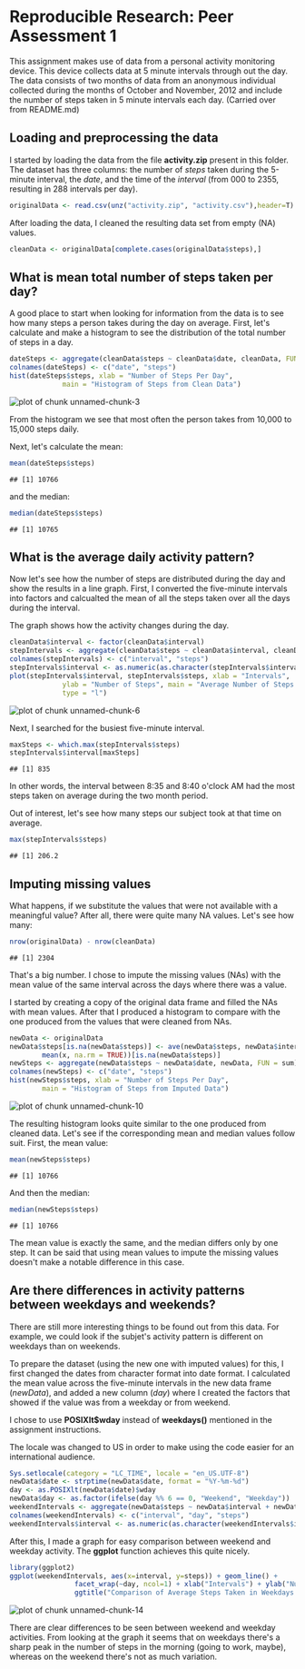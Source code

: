 # Reproducible Research: Peer Assessment 1

This assignment makes use of data from a personal activity monitoring device. This device collects data at 5 minute intervals through out the day. The data consists of two months of data from an anonymous individual collected during the months of October and November, 2012 and include the number of steps taken in 5 minute intervals each day. (Carried over from README.md)

## Loading and preprocessing the data

I started by loading the data from the file __activity.zip__ present in this folder.
The dataset has three columns: the number of _steps_ taken during the 5-minute interval, the _date_, and the time of the _interval_ (from 000 to 2355, resulting in 288 intervals per day).


```r
originalData <- read.csv(unz("activity.zip", "activity.csv"),header=T)
```

After loading the data, I cleaned the resulting data set from empty (NA) values.


```r
cleanData <- originalData[complete.cases(originalData$steps),]
```

## What is mean total number of steps taken per day?

A good place to start when looking for information from the data is to see how many steps a
person takes during the day on average. First, let's calculate and make a histogram to see the distribution of the total number of steps in a day.


```r
dateSteps <- aggregate(cleanData$steps ~ cleanData$date, cleanData, FUN = sum)
colnames(dateSteps) <- c("date", "steps")
hist(dateSteps$steps, xlab = "Number of Steps Per Day", 
             main = "Histogram of Steps from Clean Data")
```

![plot of chunk unnamed-chunk-3](figure/unnamed-chunk-3.png) 

From the histogram we see that most often the person takes from 10,000 to 15,000 steps daily.

Next, let's calculate the mean:


```r
mean(dateSteps$steps)
```

```
## [1] 10766
```

and the median:


```r
median(dateSteps$steps)
```

```
## [1] 10765
```


## What is the average daily activity pattern?
Now let's see how the number of steps are distributed during the day and show the 
results in a line graph. First, I converted the five-minute intervals into factors and 
calcualted the mean of all the steps taken over all the days during the interval.

The graph shows how the activity changes during the day.


```r
cleanData$interval <- factor(cleanData$interval)
stepIntervals <- aggregate(cleanData$steps ~ cleanData$interval, cleanData, FUN = mean)
colnames(stepIntervals) <- c("interval", "steps")
stepIntervals$interval <- as.numeric(as.character(stepIntervals$interval))
plot(stepIntervals$interval, stepIntervals$steps, xlab = "Intervals", 
             ylab = "Number of Steps", main = "Average Number of Steps in Five-Minute Intervals", 
             type = "l")
```

![plot of chunk unnamed-chunk-6](figure/unnamed-chunk-6.png) 

Next, I searched for the busiest five-minute interval.


```r
maxSteps <- which.max(stepIntervals$steps)
stepIntervals$interval[maxSteps]
```

```
## [1] 835
```

In other words, the interval between 8:35 and 8:40 o'clock AM had the most steps taken on average during the two month period.

Out of interest, let's see how many steps our subject took at that time on average.


```r
max(stepIntervals$steps)
```

```
## [1] 206.2
```


## Imputing missing values
What happens, if we substitute the values that were not available with a meaningful value?
After all, there were quite many NA values. Let's see how many:


```r
nrow(originalData) - nrow(cleanData)
```

```
## [1] 2304
```

That's a big number. I chose to impute the missing values (NAs) with the mean value of the same interval across the days where there was a value.

I started by creating a copy of the original data frame and filled the NAs with mean values. After that I produced a histogram to compare with the one produced from the values that were cleaned from NAs. 


```r
newData <- originalData
newData$steps[is.na(newData$steps)] <- ave(newData$steps, newData$interval, FUN=function(x)
        mean(x, na.rm = TRUE))[is.na(newData$steps)]
newSteps <- aggregate(newData$steps ~ newData$date, newData, FUN = sum)
colnames(newSteps) <- c("date", "steps")
hist(newSteps$steps, xlab = "Number of Steps Per Day", 
        main = "Histogram of Steps from Imputed Data")
```

![plot of chunk unnamed-chunk-10](figure/unnamed-chunk-10.png) 

The resulting histogram looks quite similar to the one produced from cleaned data. Let's see if the corresponding mean and median values follow suit. First, the mean value:


```r
mean(newSteps$steps)
```

```
## [1] 10766
```

And then the median:


```r
median(newSteps$steps)
```

```
## [1] 10766
```

The mean value is exactly the same, and the median differs only by one step. It can be said that using mean values to impute the missing values doesn't make a notable difference in this case.

## Are there differences in activity patterns between weekdays and weekends?

There are still more interesting things to be found out from this data. For example, we could look if the subjet's activity pattern is different on weekdays than on weekends.

To prepare the dataset (using the new one with imputed values) for this, I first changed the dates from character format into date format. I calculated the mean value across the five-minute intervals in the new data frame (_newData_), and added a new column (_day_) where I created the factors that showed if the value was from a weekday or from weekend.

I chose to use __POSIXlt$wday__ instead of __weekdays()__ mentioned in the assignment instructions.

The locale was changed to US in order to make using the code easier for an international audience.


```r
Sys.setlocale(category = "LC_TIME", locale = "en_US.UTF-8")
newData$date <- strptime(newData$date, format = "%Y-%m-%d")
day <- as.POSIXlt(newData$date)$wday
newData$day <- as.factor(ifelse(day %% 6 == 0, "Weekend", "Weekday"))
weekendIntervals <- aggregate(newData$steps ~ newData$interval + newData$day, newData, FUN = mean) 
colnames(weekendIntervals) <- c("interval", "day", "steps")
weekendIntervals$interval <- as.numeric(as.character(weekendIntervals$interval))
```

After this, I made a graph for easy comparison between weekend and weekday activity. The __ggplot__ function achieves this quite nicely.


```r
library(ggplot2)
ggplot(weekendIntervals, aes(x=interval, y=steps)) + geom_line() + 
                facet_wrap(~day, ncol=1) + xlab("Intervals") + ylab("Number of Steps") + 
                ggtitle("Comparison of Average Steps Taken in Weekdays and Weekends")
```

![plot of chunk unnamed-chunk-14](figure/unnamed-chunk-14.png) 

There are clear differences to be seen between weekend and weekday activities. From looking at the graph it seems that on weekdays there's a sharp peak in the number of steps in the morning (going to work, maybe), whereas on the weekend there's not as much variation. 
